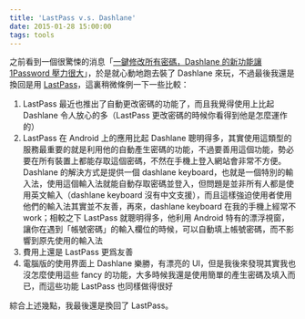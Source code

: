```yaml
---
title: 'LastPass v.s. Dashlane'
date: 2015-01-28 15:00:00
tags: tools
---
```


之前看到一個很驚悚的消息「[一鍵修改所有密碼，Dashlane 的新功能讓 1Password 壓力很大](http://share.inside.com.tw/posts/11396)」，於是就心動地跑去裝了 Dashlane 來玩，不過最後我還是換回是用 [LastPass](https://lastpass.com/f?7475776)，這裏稍微條例一下一些比較：

1. LastPass 最近也推出了自動更改密碼的功能了，而且我覺得使用上比起 Dashlane 令人放心的多（LastPass 更改密碼的時候你看得到他是怎麼運作的）
2. LastPass 在 Android 上的應用比起 Dashlane 聰明得多，其實使用這類型的服務最重要的就是利用他的自動產生密碼的功能，不過要善用這個功能，勢必要在所有裝置上都能存取這個密碼，不然在手機上登入網站會非常不方便。Dashlane 的解決方式是提供一個 dashlane keyboard，也就是一個特別的輸入法，使用這個輸入法就能自動存取密碼並登入，但問題是並非所有人都是使用英文輸入（dashlane keyboard 沒有中文支援），而且這樣強迫使用者使用他們的輸入法其實並不友善，再來，dashlane keyboard 在我的手機上經常不 work；相較之下 LastPass 就聰明得多，他利用 Android 特有的漂浮視窗，讓你在遇到「帳號密碼」的輸入欄位的時候，可以自動填上帳號密碼，而不影響到原先使用的輸入法
3. 費用上還是 LastPass 更爲友善
4. 電腦版的使用界面上 Dashlane 樂勝，有漂亮的 UI，但是我後來發現其實我也沒怎麼使用這些 fancy 的功能，大多時候我還是使用簡單的產生密碼及填入而已，而這些功能 LastPass 也同樣做得很好

綜合上述幾點，我最後還是換回了 LastPass。